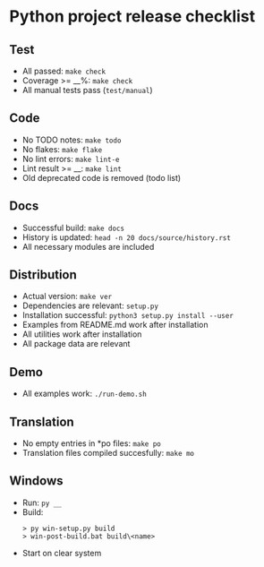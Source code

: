 # Python project release checklist

## Test

* All passed: `make check`
* Coverage >= __%: `make check`
* All manual tests pass (`test/manual`)

## Code

* No TODO notes: `make todo`
* No flakes: `make flake`
* No lint errors: `make lint-e`
* Lint result >= __: `make lint`
* Old deprecated code is removed (todo list)

## Docs

* Successful build: `make docs`
* History is updated: `head -n 20 docs/source/history.rst`
* All necessary modules are included

## Distribution

* Actual version: `make ver`
* Dependencies are relevant: `setup.py`
* Installation successful: `python3 setup.py install --user`
* Examples from README.md work after installation
* All utilities work after installation
* All package data are relevant

## Demo

* All examples work: `./run-demo.sh`

## Translation

* No empty entries in *po files: `make po`
* Translation files compiled succesfully: `make mo`

## Windows

* Run: `py __`
* Build:
  ```
  > py win-setup.py build
  > win-post-build.bat build\<name>
  ```
* Start on clear system
